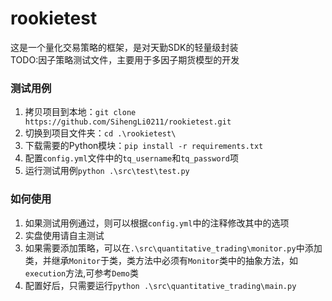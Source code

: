 # rookietest
这是一个量化交易策略的框架，是对天勤SDK的轻量级封装  
TODO:因子策略测试文件，主要用于多因子期货模型的开发

### 测试用例
1. 拷贝项目到本地：`git clone https://github.com/SihengLi0211/rookietest.git`
2. 切换到项目文件夹：`cd .\rookietest\`
3. 下载需要的Python模块：`pip install -r requirements.txt`
4. 配置`config.yml`文件中的`tq_username`和`tq_password`项
5. 运行测试用例`python .\src\test\test.py`


### 如何使用
1. 如果测试用例通过，则可以根据`config.yml`中的注释修改其中的选项
2. 实盘使用请自主测试
3. 如果需要添加策略，可以在`.\src\quantitative_trading\monitor.py`中添加类，并继承`Monitor`于类，类方法中必须有`Monitor`类中的抽象方法，如`execution`方法,可参考`Demo`类
4. 配置好后，只需要运行`python .\src\quantitative_trading\main.py`